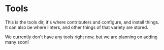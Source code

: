 # Tools

This is the tools dir, it's where contributers and configure, and install things. It can also be where linters, and other things of that variety are stored.

We currently don't have any tools right now, but we are planning on adding many soon!
